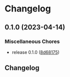 # Changelog

## 0.1.0 (2023-04-14)


### Miscellaneous Chores

* release 0.1.0 ([8d68175](https://github.com/tepene/ublue-bayou/commit/8d68175e48061ac9b19b4cd2496d4fdd2c37111e))

## Changelog
